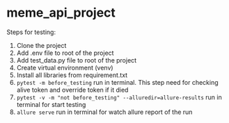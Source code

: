 # meme_api_project

Steps for testing:

1. Clone the project
2. Add .env file to root of the project
3. Add test_data.py file to root of the project
4. Create virtual environment (venv)
5. Install all libraries from requirement.txt
6. ```pytest -m before_testing``` run in terminal. This step need for checking alive token and override token if it died
7. ```pytest -v -m "not before_testing" --alluredir=allure-results``` run in terminal for start testing
8. ```allure serve``` run in terminal for watch allure report of the run

